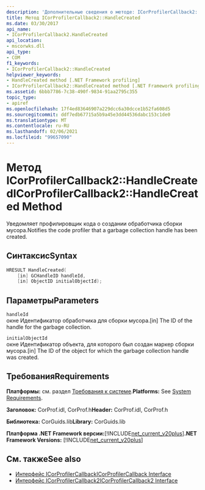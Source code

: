 ```yaml
---
description: 'Дополнительные сведения о методе: ICorProfilerCallback2:: Хандлекреатед'
title: Метод ICorProfilerCallback2::HandleCreated
ms.date: 03/30/2017
api_name:
- ICorProfilerCallback2.HandleCreated
api_location:
- mscorwks.dll
api_type:
- COM
f1_keywords:
- ICorProfilerCallback2::HandleCreated
helpviewer_keywords:
- HandleCreated method [.NET Framework profiling]
- ICorProfilerCallback2::HandleCreated method [.NET Framework profiling]
ms.assetid: 6bbb7786-7c38-490f-9834-91aa2795c355
topic_type:
- apiref
ms.openlocfilehash: 17f4ed83646907a229dcc6a30dcce1b52fa608d5
ms.sourcegitcommit: ddf7edb67715a5b9a45e3dd44536dabc153c1de0
ms.translationtype: MT
ms.contentlocale: ru-RU
ms.lasthandoff: 02/06/2021
ms.locfileid: "99657090"
---
```

# <a name="icorprofilercallback2handlecreated-method"></a><span data-ttu-id="83607-103">Метод ICorProfilerCallback2::HandleCreated</span><span class="sxs-lookup"><span data-stu-id="83607-103">ICorProfilerCallback2::HandleCreated Method</span></span>

<span data-ttu-id="83607-104">Уведомляет профилировщик кода о создании обработчика сборки мусора.</span><span class="sxs-lookup"><span data-stu-id="83607-104">Notifies the code profiler that a garbage collection handle has been created.</span></span>  
  
## <a name="syntax"></a><span data-ttu-id="83607-105">Синтаксис</span><span class="sxs-lookup"><span data-stu-id="83607-105">Syntax</span></span>  
  
```cpp  
HRESULT HandleCreated(  
    [in] GCHandleID handleId,  
    [in] ObjectID initialObjectId);  
```  
  
## <a name="parameters"></a><span data-ttu-id="83607-106">Параметры</span><span class="sxs-lookup"><span data-stu-id="83607-106">Parameters</span></span>  

 `handleId`  
 <span data-ttu-id="83607-107">окне Идентификатор обработчика для сборки мусора.</span><span class="sxs-lookup"><span data-stu-id="83607-107">[in] The ID of the handle for the garbage collection.</span></span>  
  
 `initialObjectId`  
 <span data-ttu-id="83607-108">окне Идентификатор объекта, для которого был создан маркер сборки мусора.</span><span class="sxs-lookup"><span data-stu-id="83607-108">[in] The ID of the object for which the garbage collection handle was created.</span></span>  
  
## <a name="requirements"></a><span data-ttu-id="83607-109">Требования</span><span class="sxs-lookup"><span data-stu-id="83607-109">Requirements</span></span>  

 <span data-ttu-id="83607-110">**Платформы:** см. раздел [Требования к системе](../../get-started/system-requirements.md).</span><span class="sxs-lookup"><span data-stu-id="83607-110">**Platforms:** See [System Requirements](../../get-started/system-requirements.md).</span></span>  
  
 <span data-ttu-id="83607-111">**Заголовок:** CorProf.idl, CorProf.h</span><span class="sxs-lookup"><span data-stu-id="83607-111">**Header:** CorProf.idl, CorProf.h</span></span>  
  
 <span data-ttu-id="83607-112">**Библиотека:** CorGuids.lib</span><span class="sxs-lookup"><span data-stu-id="83607-112">**Library:** CorGuids.lib</span></span>  
  
 <span data-ttu-id="83607-113">**Платформа .NET Framework версии:**[!INCLUDE[net_current_v20plus](../../../../includes/net-current-v20plus-md.md)]</span><span class="sxs-lookup"><span data-stu-id="83607-113">**.NET Framework Versions:** [!INCLUDE[net_current_v20plus](../../../../includes/net-current-v20plus-md.md)]</span></span>  
  
## <a name="see-also"></a><span data-ttu-id="83607-114">См. также</span><span class="sxs-lookup"><span data-stu-id="83607-114">See also</span></span>

- [<span data-ttu-id="83607-115">Интерфейс ICorProfilerCallback</span><span class="sxs-lookup"><span data-stu-id="83607-115">ICorProfilerCallback Interface</span></span>](icorprofilercallback-interface.md)
- [<span data-ttu-id="83607-116">Интерфейс ICorProfilerCallback2</span><span class="sxs-lookup"><span data-stu-id="83607-116">ICorProfilerCallback2 Interface</span></span>](icorprofilercallback2-interface.md)
